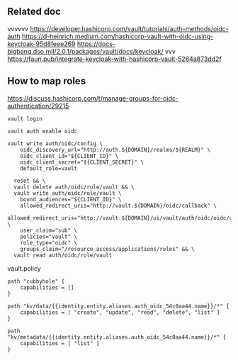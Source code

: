 ## Related doc
vvvvvv https://developer.hashicorp.com/vault/tutorials/auth-methods/oidc-auth
https://d-heinrich.medium.com/hashicorp-vault-with-oidc-using-keycloak-95d8feee269
https://docs-bigbang.dso.mil/2.0.1/packages/vault/docs/keycloak/
vvv https://faun.pub/integrate-keycloak-with-hashicorp-vault-5264a873dd2f

## How to map roles

https://discuss.hashicorp.com/t/manage-groups-for-oidc-authentication/29215

`vault login`

`vault auth enable oidc`

```
vault write auth/oidc/config \
    oidc_discovery_url="http://auth.${DOMAIN}/realms/${REALM}" \
    oidc_client_id="${CLIENT_ID}" \
    oidc_client_secret="${CLIENT_SECRET}" \
    default_role=vault
```

```
  reset && \
  vault delete auth/oidc/role/vault && \
  vault write auth/oidc/role/vault \
    bound_audiences="${CLIENT_ID}" \
    allowed_redirect_uris="http://vault.${DOMAIN}/oidc/callback" \
    allowed_redirect_uris="http://vault.${DOMAIN}/ui/vault/auth/oidc/oidc/callback" \
    user_claim="sub" \
    policies="vault" \
    role_type="oidc" \
    groups_claim="/resource_access/applications/roles" && \
  vault read auth/oidc/role/vault
```

vault.policy
```
path "cubbyhole" {
    capabilities = []
}

path "kv/data/{{identity.entity.aliases.auth_oidc_54c0aa44.name}}/*" {
    capabilities = [ "create", "update", "read", "delete", "list" ]
}

path "kv/metadata/{{identity.entity.aliases.auth_oidc_54c0aa44.name}}/*" {
    capabilities = [ "list" ]
}

```